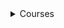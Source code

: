 <details>
    <summary>Courses</summary>
    <table class="tg">
<tbody>
  <tr>
    <td class="tg-0lax"> <a href="https://github.com/mp2i-fsm/mp2i-2021](https://github.com/mp2i-info/mp2i-info.github.io">Informatique en MP2I (OCaml, C)</a></th>
    <td class="tg-0lax"><a href="https://github.com/fortierq/oc-m1-2021">Optimisation en Master Intelligence Artificielle (Python)</a></th>
  </tr>
  <tr>
    <td class="tg-0lax"><a href="https://github.com/fortierq/itc1">Informatique commune 1ère année en CPGE (Python, SQL)</a></th>
    <td class="tg-0lax"><a href="https://github.com/fortierq/ipt2">Informatique commune 2ème année en CPGE (Python, SQL)</a></th>
  </tr>
</tbody>
</details>
